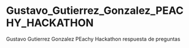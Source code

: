 Gustavo_Gutierrez_Gonzalez_PEACHY_HACKATHON
===========================================

Gustavo Gutierrez Gonzalez PEachy Hackathon respuesta  de preguntas
